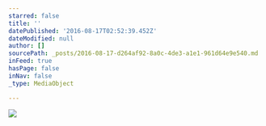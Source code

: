 ```yaml
---
starred: false
title: ''
datePublished: '2016-08-17T02:52:39.452Z'
dateModified: null
author: []
sourcePath: _posts/2016-08-17-d264af92-8a0c-4de3-a1e1-961d64e9e540.md
inFeed: true
hasPage: false
inNav: false
_type: MediaObject

---
```

![](https://the-grid-user-content.s3-us-west-2.amazonaws.com/48fc7f95-1adc-4c91-ab21-31a738cea758.jpg)